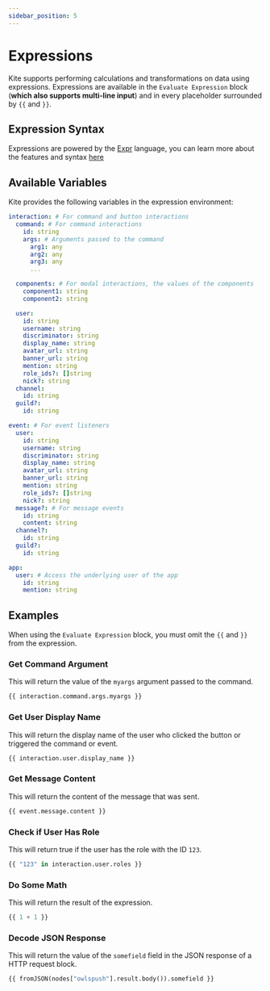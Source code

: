```yaml
---
sidebar_position: 5
---
```


# Expressions

Kite supports performing calculations and transformations on data using expressions. Expressions are available in the `Evaluate Expression` block (**which also supports multi-line input**) and in every placeholder surrounded by `{{` and `}}`.

## Expression Syntax

Expressions are powered by the [Expr](https://expr-lang.org) language, you can learn more about the features and syntax [here](https://expr-lang.org/docs/language-definition)

## Available Variables

Kite provides the following variables in the expression environment:

```yaml
interaction: # For command and button interactions
  command: # For command interactions
    id: string
    args: # Arguments passed to the command
      arg1: any
      arg2: any
      arg3: any
      ...

  components: # For modal interactions, the values of the components
    component1: string
    component2: string

  user:
    id: string
    username: string
    discriminator: string
    display_name: string
    avatar_url: string
    banner_url: string
    mention: string
    role_ids?: []string
    nick?: string
  channel:
    id: string
  guild?:
    id: string

event: # For event listeners
  user:
    id: string
    username: string
    discriminator: string
    display_name: string
    avatar_url: string
    banner_url: string
    mention: string
    role_ids?: []string
    nick?: string
  message?: # For message events
    id: string
    content: string
  channel?:
    id: string
  guild?:
    id: string

app:
  user: # Access the underlying user of the app
    id: string
    mention: string
```

## Examples

When using the `Evaluate Expression` block, you must omit the `{{` and `}}` from the expression.

### Get Command Argument

This will return the value of the `myargs` argument passed to the command.

```python
{{ interaction.command.args.myargs }}
```

### Get User Display Name

This will return the display name of the user who clicked the button or triggered the command or event.

```python
{{ interaction.user.display_name }}
```

### Get Message Content

This will return the content of the message that was sent.

```python
{{ event.message.content }}
```

### Check if User Has Role

This will return true if the user has the role with the ID `123`.

```python
{{ "123" in interaction.user.roles }}
```

### Do Some Math

This will return the result of the expression.

```python
{{ 1 + 1 }}
```

### Decode JSON Response

This will return the value of the `somefield` field in the JSON response of a HTTP request block.

```python
{{ fromJSON(nodes["owlspush"].result.body()).somefield }}
```
